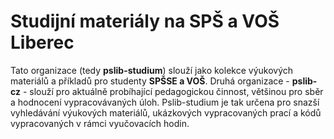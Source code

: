 # Studijní materiály na SPŠ a VOŠ Liberec

Tato organizace (tedy **pslib-studium**) slouží jako kolekce výukových materiálů a příkladů pro studenty **SPŠSE a VOŠ**. Druhá organizace - **pslib-cz** - slouží pro aktuálně probíhající pedagogickou činnost, 
většinou pro sběr a hodnocení vypracovávaných úloh. Pslib-studium je tak určena pro snazší vyhledávání výukových materiálů, ukázkových vypracovaných prací a kódů vypracovaných v rámci vyučovacích hodin.
